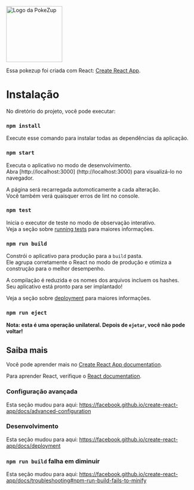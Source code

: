 <img src="https://joabson-developer.github.io/pokezup/public/logo512.png" alt="Logo da PokeZup" width="150" height="150">


Essa pokezup foi criada com React: [Create React App](https://github.com/facebook/create-react-app).

# Instalação

No diretório do projeto, você pode executar:

### `npm install`

Execute esse comando para instalar todas as dependências da aplicação.

### `npm start`

Executa o aplicativo no modo de desenvolvimento.<br />
Abra [http://localhost:3000] (http://localhost:3000) para visualizá-lo no navegador.

A página será recarregada automoticamente a cada alteração.<br />
Você também verá quaisquer erros de lint no console.

### `npm test`

Inicia o executor de teste no modo de observação interativo.<br />
Veja a seção sobre [running tests](https://facebook.github.io/create-react-app/docs/running-tests) para maiores informações.

### `npm run build`

Constrói o aplicativo para produção para a `build` pasta.<br />
Ele agrupa corretamente o React no modo de produção e otimiza a construção para o melhor desempenho.

A compilação é reduzida e os nomes dos arquivos incluem os hashes.<br />
Seu aplicativo está pronto para ser implantado!

Veja a seção sobre [deployment](https://facebook.github.io/create-react-app/docs/deployment) para maiores informações.

### `npm run eject`

**Nota: esta é uma operação unilateral. Depois de `ejetar`, você não pode voltar!**

## Saiba mais

Você pode aprender mais no [Create React App documentation](https://facebook.github.io/create-react-app/docs/getting-started).

Para aprender React, verifique o [React documentation](https://reactjs.org/).


### Configuração avançada

Esta seção mudou para aqui: https://facebook.github.io/create-react-app/docs/advanced-configuration

### Desenvolvimento

Esta seção mudou para aqui: https://facebook.github.io/create-react-app/docs/deployment

### `npm run build` falha em diminuir

Esta seção mudou para aqui: https://facebook.github.io/create-react-app/docs/troubleshooting#npm-run-build-fails-to-minify


